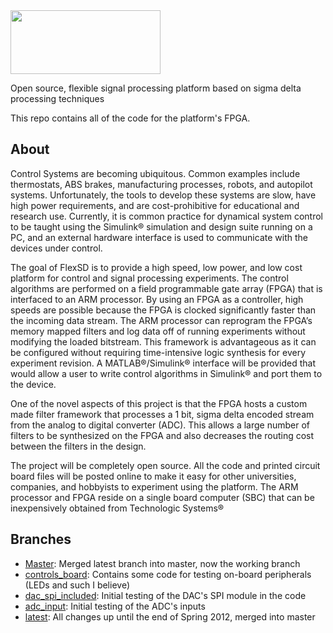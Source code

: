 <img src="https://raw.github.com/Ductapemaster/flexSD/master/img/flexSD_logo_tagline.png" width="240" height="102">

Open source, flexible signal processing platform based on sigma delta processing techniques

This repo contains all of the code for the platform's FPGA.

## About ##
Control Systems are becoming ubiquitous. Common examples include thermostats, ABS brakes, manufacturing processes, robots, and autopilot systems. Unfortunately, the tools to develop these systems are slow, have high power requirements, and are cost-prohibitive for educational and research use. Currently, it is common practice for dynamical system control to be taught using the Simulink® simulation and design suite running on a PC, and an external hardware interface is used to communicate with the devices under control. 

The goal of FlexSD is to provide a high speed, low power, and low cost platform for control and signal processing experiments. The control algorithms are performed on a field programmable gate array (FPGA) that is interfaced to an ARM processor. By using an FPGA as a controller, high speeds are possible because the FPGA is clocked significantly faster than the incoming data stream. The ARM processor can reprogram the FPGA’s memory mapped filters and log data off of running experiments without modifying the loaded bitstream. This framework is advantageous as it can be configured without requiring time-intensive logic synthesis for every experiment revision. A MATLAB®/Simulink® interface will be provided that would allow a user to write control algorithms in Simulink® and port them to the device. 

One of the novel aspects of this project is that the FPGA hosts a custom made filter framework that processes a 1 bit, sigma delta encoded stream from the analog to digital converter (ADC). This allows a large number of filters to be synthesized on the FPGA and also decreases the routing cost between the filters in the design. 

The project will be completely open source. All the code and printed circuit board files will be posted online to make it easy for other universities, companies, and hobbyists to experiment using the platform. The ARM processor and FPGA reside on a single board computer (SBC) that can be inexpensively obtained from Technologic Systems®

## Branches ##

- [Master](https://github.com/flexSD/flexSD): Merged latest branch into master, now the working branch
- [controls_board](https://github.com/flexSD/flexSD/tree/controls_board): Contains some code for testing on-board peripherals (LEDs and such I believe)
- [dac_spi_included](https://github.com/flexSD/flexSD/tree/dac_spi_included): Initial testing of the DAC's SPI module in the code
- [adc_input](https://github.com/flexSD/flexSD/tree/adc_input): Initial testing of the ADC's inputs
- [latest](https://github.com/flexSD/flexSD/tree/latest): All changes up until the end of Spring 2012, merged into master
